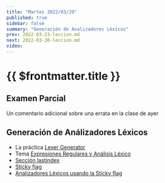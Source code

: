 ```yaml
---
title: "Martes 2022/03/29"
published: true
sidebar: false
summary: "Generación de Analizadores Léxicos"
prev: 2022-03-23-leccion.md
next: 2022-03-30-leccion.md
video:
---
```


# {{ $frontmatter.title }}

## Examen Parcial 

Un comentario adicional sobre una errata en la clase de ayer

## Generación de Análizadores Léxicos

* La práctica [Lexer Generator](/practicas/lexer-generator.html)
* Tema [Expresiones Regulares y Análisis Léxico](/temas/expresiones-regulares-y-analisis-lexico)  
* [Sección lastindex](/temas/expresiones-regulares-y-analisis-lexico/generacion-de-analizadores-lexicos.html#lastindex)
* [Sticky flag](/temas/expresiones-regulares-y-analisis-lexico/generacion-de-analizadores-lexicos.html#sticky-flag-y-searching-at-position)
* [Analizadores Léxicos usando la Sticky flag](/temas/expresiones-regulares-y-analisis-lexico/generacion-de-analizadores-lexicos.html#analizadores-lexicos-usando-la-sticky-flag)
